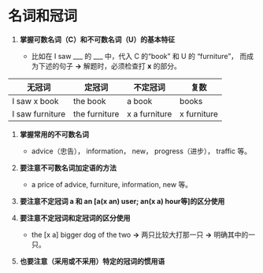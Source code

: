 # 名词和冠词

1. **掌握可数名词（C）和不可数名词（U）的基本特征**

    * 比如在 I saw ___ 的 ___ 中，代入 C 的“book” 和 U 的 “furniture”， 而成为下述的句子 **->** 解题时，必须检查打 **x** 的部分。

| 无冠词  | 定冠词 | 不定冠词 | 复数 |
| -- | -- | -- | -- |
| I saw x book | the book  | a book   | books |
| I saw furniture | the furniture | x a furniture | x furniture | 

1. **掌握常用的不可数名词**

    * advice（忠告）， information， new， progress（进步）， traffic 等。

1. **要注意不可数名词加定语的方法**

    * a price of advice, furniture, information, new 等。

1. **要注意不定冠词 a 和 an [a(x an) user; an(x a) hour等]的区分使用**

1. **要注意不定冠词和定冠词的区分使用**

    * the [x a] bigger dog of the two **->** 两只比较大打那一只 **->** 明确其中的一只。

1. **也要注意（采用或不采用）特定的冠词的惯用语**